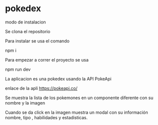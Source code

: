 # pokedex
modo de instalacion

Se clona el repositorio 

Para instalar se usa el comando

npm i 

Para empezar a correr el proyecto  se usa 

npm run dev

La aplicacion es una pokedex usando la API PokeApi 

enlace de la apli https://pokeapi.co/

Se muestra la lista de los pokemones en un componente diferente con su nombre y la imagen 

Cuando se da click en la imagen muestra un modal con su información nombre, tipo , habilidades y estadisticas. 
